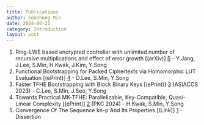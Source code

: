 ```yaml
---
title: Publications
author: Seonhong Min
date: 2024-06-21
category: Introduction
layout: post
---
```


1. Ring-LWE based encrypted controller with unlimited number of recursive multiplications and effect of error growth [(arXiv)] [5] - Y.Jang, J.Lee, S.Min, H.Kwak, J.Kim, Y.Song
2. Functional Bootstrapping for Packed Ciphertexts via Homomorphic LUT Evaluation [(ePrint)] [4] - D.Lee, S.Min, Y.Song
3. Faster TFHE Bootstrapping with Block Binary Keys [(ePrint)] [3] (ASIACCS 2023) - C.Lee, S.Min, J.Seo, Y.Song
4. Towards Practical MK-TFHE: Parallelizable, Key-Compatible, Quasi-Linear Complexity [(ePrint)] [2] (PKC 2024) - H.Kwak, S.Min, Y.Song
5. Convergence Of The Sequence kn-p And Its Properties [(Link)] [1] - Dissertion


[1]: https://github.com/snu-lukemin/snu-lukemin.github.io/blob/master/files/kn-p.pdf
[2]: https://eprint.iacr.org/2022/1460
[3]: https://eprint.iacr.org/2023/958
[4]: https://eprint.iacr.org/2024/181
[5]: https://arxiv.org/abs/2406.14372